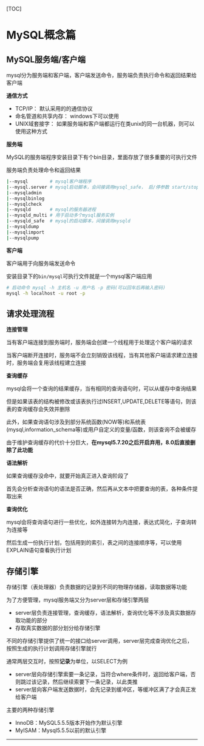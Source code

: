 [TOC]

# MySQL概念篇

## MySQL服务端/客户端

mysql分为服务端和客户端，客户端发送命令，服务端负责执行命令和返回结果给客户端

**通信方式**

- TCP/IP： 默认采用的的通信协议
- 命名管道和共享内存： windows下可以使用
- UNIX域套接字： 如果服务端和客户端都运行在类unix的同一台机器，则可以使用这种方式

**服务端**

MySQL的服务端程序安装目录下有个bin目录，里面存放了很多重要的可执行文件

服务端负责处理命令和返回结果

```sh
|--mysql		# mysql客户端程序
|--mysql.server	# mysql启动脚本，会间接调用mysql_safe， 启/停参数 start/stop
|--mysqladmin
|--mysqlbinlog
|--mysqlcheck
|--mysqld		# mysql的服务器进程
|--mysqld_multi	# 用于启动多个mysql服务实例
|--mysqld_safe	# mysql的启动脚本，间接调用mysqld
|--mysqldump
|--mysqlimport
|--mysqlpump
```

**客户端**

客户端用于向服务端发送命令

安装目录下的`bin/mysql`可执行文件就是一个mysql客户端应用

```sh
# 启动命令 mysql -h 主机名 -u 用户名 -p 密码(可以回车后再输入密码)
mysql -h localhost -u root -p
```

## 请求处理流程

**连接管理**

当有客户端连接到服务端时，服务端会创建一个线程用于处理这个客户端的请求

当客户端断开连接时，服务端不会立刻销毁该线程，当有其他客户端请求建立连接时，服务端会复用该线程建立连接

**查询缓存**

mysql会将一个查询的结果缓存，当有相同的查询语句时，可以从缓存中查询结果

但是如果该表的结构被修改或该表执行过INSERT,UPDATE,DELETE等语句，则该表的查询缓存会失效并删除

此外，如果查询语句涉及到部分系统函数(NOW等)和系统表(mysql,information_schema等)或用户自定义的变量/函数，则该查询不会被缓存

由于维护查询缓存的代价十分巨大，**在mysql5.7.20之后开启弃用，8.0后直接删除了此功能**

**语法解析**

如果查询缓存没命中，就要开始真正进入查询阶段了

首先会分析查询语句的语法是否正确，然后再从文本中把要查询的表，各种条件提取出来

**查询优化**

mysql会将查询语句进行一些优化，如外连接转为内连接，表达式简化，子查询转为连接等

然后生成一份执行计划，包括用到的索引，表之间的连接顺序等，可以使用EXPLAIN语句查看执行计划



## 存储引擎

存储引擎（表处理器）负责数据的记录到不同的物理存储器，读取数据等功能

为了方便管理，mysql服务端又分为server层和存储引擎两层

- server层负责连接管理，查询缓存，语法解析，查询优化等不涉及真实数据存取功能的部分
- 存取真实数据的部分划分给存储引擎

不同的存储引擎提供了统一的接口给server调用，server层完成查询优化之后，按照生成的执行计划调用存储引擎就行

通常两层交互时，按照**记录**为单位，以SELECT为例

- server层向存储引擎索要一条记录，当符合where条件时，返回给客户端，否则跳过该记录，然后继续索要下一条记录，以此类推
- server层向客户端发送数据时，会先记录到缓冲区，等缓冲区满了才会真正发给客户端

主要的两种存储引擎

- InnoDB：MySQL5.5.5版本开始作为默认引擎
- MyISAM：Mysql5.5.5以前的默认引擎

---



